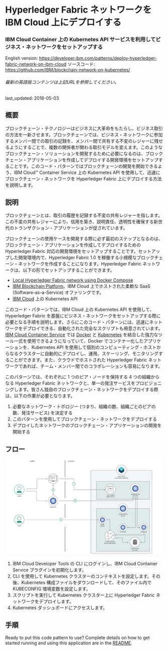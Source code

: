 # Hyperledger Fabric ネットワークを IBM Cloud 上にデプロイする

### IBM Cloud Container 上の Kubernetes API サービスを利用してビジネス・ネットワークをセットアップする

English version: https://developer.ibm.com/patterns/deploy-hyperledger-fabric-network-on-ibm-cloud
  ソースコード: https://github.com/IBM/blockchain-network-on-kubernetes/

###### 最新の英語版コンテンツは上記URLを参照してください。
last_updated: 2018-05-03

 
## 概要

ブロックチェーン・テクノロジーはビジネスに大革命をもたらし、ビジネス取引の方法を一新させます。ブロックチェーンでは、ビジネス・ネットワークに参加するメンバー間での取引の記録を、メンバー間で共有する不変のレジャーに残せるようにすることで、複数の関係者が関わる取引モデルを変えます。このようなブロックチェーン・ソリューションを開発するために必要になるのは、ブロックチェーン・アプリケーションを作成してデプロイする開発環境をセットアップすることです。このコード・パターンではブロックチェーンの開発を開始できるよう、IBM Cloud™ Container Service 上の Kubernetes API を使用して、迅速にブロックチェーン・ネットワークを Hyperledger Fabric 上にデプロイする方法を説明します。

## 説明

ブロックチェーンとは、取引の履歴を記録する不変の共有レジャーを指します。この不変の共有レジャーにより、信用を築き、説明責任、透明性を確保する新世代のトランザクション・アプリケーションが促されています。

ブロックチェーンの使用ケースを開発する際に必ず最初のステップとなるのは、ブロックチェーン・アプリケーションを作成してデプロイするための Hyperledger Fabric 対応の開発環境をセットアップすることです。セットアップした開発環境内で、Hyperledger Fabric 1.0 を稼働する小規模なブロックチェーン・ネットワークを作成することになります。Hyperledger Fabric ネットワークは、以下の形でセットアップすることができます。

* [Local Hyperledger Fabric network using Docker Compose](https://hyperledger-fabric.readthedocs.io/en/latest/build_network.html)
* [IBM Blockchain Platform](https://cloud.ibm.com/catalog/services/blockchain?cm_sp=ibmdev-_-developer-patterns-_-cloudreg)。IBM Cloud 上でホストされた柔軟な SaaS (Software-as-a-Service) オファリングです。
* [IBM Cloud](https://cloud.ibm.com/?cm_sp=ibmdev-_-developer-patterns-_-cloudreg) 上の Kubernetes API</li>

このコード・パターンでは、IBM Cloud 上の Kubernetes API を使用して、Hyperledger Fabric を基盤にビジネス・ネットワークをセットアップする際に必要となる手順を説明します。さらにこのコード・パターンには、迅速にネットワークをデプロイできる、自動化された完全なスクリプトも用意されています。[IBM Cloud Container Service](https://console.bluemix.net/containers-kubernetes/catalog/cluster?cm_sp=ibmdev-_-developer-patterns-_-cloudreg) では [Docker](https://docs.docker.com/get-started/) と [Kubernetes](https://kubernetes.io/) を結合した強力なツール一式を使用できるようになっていて、Docker でコンテナー化したアプリケーションを、Kubernetes API を使用して個別のコンピューティング・ホストからなるクラスターに自動的にデプロイし、運用、スケーリング、モニタリングすることができます。また、クラウドでホストされた Hyperledger Fabric ネットワークであれば、チーム・メンバー間でのコラボレーションも容易になります。

このパターンでは、それぞれに 1 つのピア・ノードを保持する 4 つの組織からなる Hyperledger Fabric ネットワークと、単一の発注サービスをプロビジョニングします。皆さん独自のブロックチェーン・ネットワークをデプロイする際は、以下の作業が必要となります。

1. 必要なネットワーク・トポロジー (つまり、組織の数、組織ごとのピアの数、発注サービス) を決定する
1. このパターンを使用してブロックチェーン・ネットワークをデプロイする
1. デプロイしたネットワークのブロックチェーン・アプリケーションの開発を開始する

## フロー

![フロー](./images/arch-deploy-blockchain-kubernetes-1.png)

1. IBM Cloud Developer Tools の CLI にログインし、IBM Cloud Container Service プラグインを初期化します。
1. CLI を使用して Kubernetes クラスターのコンテキストを設定します。その後、Kubernetes 構成ファイルをダウンロードして、そのファイル内で KUBECONFIG 環境変数を設定します。
1. スクリプトを実行して Kubernetes クラスター上に Hyperledger Fabric ネットワークをデプロイします。
1. Kubernetes ダッシュボードにアクセスします。

## 手順

Ready to put this code pattern to use? Complete details on how to get started running and using this application are in the [README](https://github.com/IBM/blockchain-network-on-kubernetes/blob/master/README.md).

